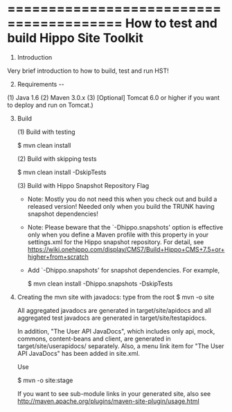 ========================================
How to test and build Hippo Site Toolkit
========================================

1. Introduction

  Very brief introduction to how to build, test and run HST!

2. Requirements --

  (1) Java 1.6
  (2) Maven 3.0.x
  (3) [Optional] Tomcat 6.0 or higher if you want to deploy and run on Tomcat.)

3. Build 
     
    (1) Build with testing
    
      $ mvn clean install
    
    (2) Build with skipping tests
    
      $ mvn clean install -DskipTests 
    
    (3) Build with Hippo Snapshot Repository Flag
      - Note: Mostly you do not need this when you check out and build a released version!
              Needed only when you build the TRUNK having snapshot dependencies!
      - Note: Please beware that the `-Dhippo.snapshots' option is effective only when you define
              a Maven profile with this property in your settings.xml for the Hippo snapshot repository.
              For detail, see https://wiki.onehippo.com/display/CMS7/Build+Hippo+CMS+7.5+or+higher+from+scratch
      - Add `-Dhippo.snapshots' for snapshot dependencies.
        For example,
        
          $ mvn clean install -Dhippo.snapshots -DskipTests

4. Creating the mvn site with javadocs: type from the root
   $ mvn -o site

   All aggregated javadocs are generated in target/site/apidocs and all aggregated test javadocs are generated in target/site/testapidocs.

   In addition, "The User API JavaDocs", which includes only api, mock, commons, content-beans and client, are generated in target/site/userapidocs/ separately.
   Also, a menu link item for "The User API JavaDocs" has been added in site.xml.

   Use

   $ mvn -o site:stage

   If you want to see sub-module links in your generated site, also see
   http://maven.apache.org/plugins/maven-site-plugin/usage.html
      